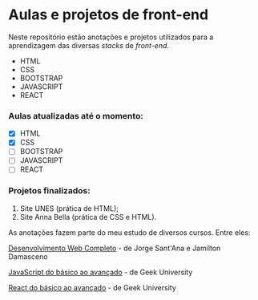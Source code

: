 # Aulas e projetos de front-end

Neste repositório estão anotações e projetos utilizados para a aprendizagem das diversas _stacks_ de _front-end_.

- HTML
- CSS
- BOOTSTRAP
- JAVASCRIPT
- REACT

### Aulas atualizadas até o momento:
- [x] HTML
- [x] CSS
- [ ] BOOTSTRAP
- [ ] JAVASCRIPT
- [ ] REACT

### Projetos finalizados:
1. Site UNES (prática de HTML);
2. Site Anna Bella (prática de CSS e HTML).


As anotações fazem parte do meu estudo de diversos cursos. Entre eles:

[Desenvolvimento Web Completo](https://www.udemy.com/course/web-completo/ "Website do curso na Udemy") - de Jorge Sant'Ana e Jamilton Damasceno

[JavaScript do básico ao avançado](https://www.udemy.com/course/curso-de-programacao-em-javascript-do-basico-ao-avancado/ "Website do curso na Udemy") - de Geek University

[React do básico ao avançado](https://www.udemy.com/course/react-completo-do-basico-ao-avancado/ "Website do curso na Udemy") - de Geek University
